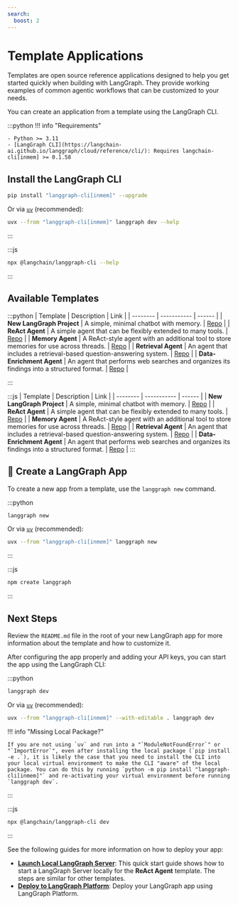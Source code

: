 ```yaml
---
search:
  boost: 2
---
```


# Template Applications

Templates are open source reference applications designed to help you get started quickly when building with LangGraph. They provide working examples of common agentic workflows that can be customized to your needs.

You can create an application from a template using the LangGraph CLI.

:::python
!!! info "Requirements"

    - Python >= 3.11
    - [LangGraph CLI](https://langchain-ai.github.io/langgraph/cloud/reference/cli/): Requires langchain-cli[inmem] >= 0.1.58

## Install the LangGraph CLI

```bash
pip install "langgraph-cli[inmem]" --upgrade
```

Or via [`uv`](https://docs.astral.sh/uv/getting-started/installation/) (recommended):

```bash
uvx --from "langgraph-cli[inmem]" langgraph dev --help
```

:::

:::js

```bash
npx @langchain/langgraph-cli --help
```

:::

## Available Templates

:::python
| Template | Description | Link |
| -------- | ----------- | ------ |
| **New LangGraph Project** | A simple, minimal chatbot with memory. | [Repo](https://github.com/langchain-ai/new-langgraph-project) |
| **ReAct Agent** | A simple agent that can be flexibly extended to many tools. | [Repo](https://github.com/langchain-ai/react-agent) |
| **Memory Agent** | A ReAct-style agent with an additional tool to store memories for use across threads. | [Repo](https://github.com/langchain-ai/memory-agent) |
| **Retrieval Agent** | An agent that includes a retrieval-based question-answering system. | [Repo](https://github.com/langchain-ai/retrieval-agent-template) |
| **Data-Enrichment Agent** | An agent that performs web searches and organizes its findings into a structured format. | [Repo](https://github.com/langchain-ai/data-enrichment) |

:::

:::js
| Template | Description | Link |
| -------- | ----------- | ------ |
| **New LangGraph Project** | A simple, minimal chatbot with memory. | [Repo](https://github.com/langchain-ai/new-langgraphjs-project) |
| **ReAct Agent** | A simple agent that can be flexibly extended to many tools. | [Repo](https://github.com/langchain-ai/react-agent-js) |
| **Memory Agent** | A ReAct-style agent with an additional tool to store memories for use across threads. | [Repo](https://github.com/langchain-ai/memory-agent-js) |
| **Retrieval Agent** | An agent that includes a retrieval-based question-answering system. | [Repo](https://github.com/langchain-ai/retrieval-agent-template-js) |
| **Data-Enrichment Agent** | An agent that performs web searches and organizes its findings into a structured format. | [Repo](https://github.com/langchain-ai/data-enrichment-js) |
:::

## 🌱 Create a LangGraph App

To create a new app from a template, use the `langgraph new` command.

:::python

```bash
langgraph new
```

Or via [`uv`](https://docs.astral.sh/uv/getting-started/installation/) (recommended):

```bash
uvx --from "langgraph-cli[inmem]" langgraph new
```

:::

:::js

```bash
npm create langgraph
```

:::

## Next Steps

Review the `README.md` file in the root of your new LangGraph app for more information about the template and how to customize it.

After configuring the app properly and adding your API keys, you can start the app using the LangGraph CLI:

:::python

```bash
langgraph dev
```

Or via [`uv`](https://docs.astral.sh/uv/getting-started/installation/) (recommended):

```bash
uvx --from "langgraph-cli[inmem]" --with-editable . langgraph dev
```

!!! info "Missing Local Package?"

    If you are not using `uv` and run into a "`ModuleNotFoundError`" or "`ImportError`", even after installing the local package (`pip install -e .`), it is likely the case that you need to install the CLI into your local virtual environment to make the CLI "aware" of the local package. You can do this by running `python -m pip install "langgraph-cli[inmem]"` and re-activating your virtual environment before running `langgraph dev`.

:::

:::js

```bash
npx @langchain/langgraph-cli dev
```

:::

See the following guides for more information on how to deploy your app:

- **[Launch Local LangGraph Server](../tutorials/langgraph-platform/local-server.md)**: This quick start guide shows how to start a LangGraph Server locally for the **ReAct Agent** template. The steps are similar for other templates.
- **[Deploy to LangGraph Platform](../cloud/quick_start.md)**: Deploy your LangGraph app using LangGraph Platform.
